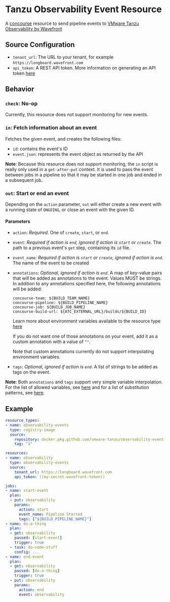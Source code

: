 # Tanzu Observability Event Resource

A [concourse](https://concourse-ci.org) resource to send pipeline events to [VMware Tanzu Observability by Wavefront](https://tanzu.vmware.com/observability)

## Source Configuration

* `tenant_url`: The URL to your tenant, for example 
   `https://longboard.wavefront.com`
* `api_token`: A REST API token. More information on generating
   an API token [here](https://docs.wavefront.com/wavefront_api.html)

## Behavior

### `check`: No-op

Currently, this resource does not support monitoring for new events.

### `in`: Fetch information about an event

Fetches the given event, and creates the following files:
* `id`: contains the event's ID
* `event.json`: represents the event object as returned by the API

**Note**: Because this resource does not support monitoring, the `in` script is
really only used in a `get-after-put` context. It is used to pass the event 
between jobs in a pipeline so that it may be started in one job and ended in a
subsequent job.

### `out`: Start or end an event

Depending on the `action` parameter, `out` will either create a new event with
a running state of `ONGOING`, or close an event with the given ID.

#### Parameters

* `action`: *Required*. One of `create`, `start`, or `end`.
* `event`: *Required if action is `end`, ignored if action is `start` or `create`*. The path 
  to a previous event's `get` step, containing its `id` file.
* `event_name`: *Required if action is `start` or `create`, ignored if action is `end`*. The name of
  the event to be created
* `annotations`: *Optional, ignored if action is `end`*. A map of key-value pairs
  that will be added as annotations to the event. Values MUST be strings. In addition 
  to any annotations specified here, the following annotations will be added:
  ```
  concourse-team: ${BUILD_TEAM_NAME}
  concourse-pipeline: ${BUILD_PIPELINE_NAME}
  concourse-job: ${BUILD_JOB_NAME}
  concourse-build-url: ${ATC_EXTERNAL_URL}/builds/${BUILD_ID}
  ```
  Learn more about environment variables available to the resource type [here](https://concourse-ci.org/implementing-resource-types.html#resource-metadata)

  If you do not want one of those annotations on your event, add it as a custom 
  annotation with a value of `""`.

  Note that custom annotations currently do not support interpolating environment 
  variables.
* `tags`: *Optional, ignored if action is `end`*. A list of strings to be added as
  tags on the event.
   
**Note**: Both `annotations` and `tags` support very simple variable interpolation. For the list of
allowed variables, see [here](https://concourse-ci.org/implementing-resource-types.html#resource-metadata) 
and for a list of substitution patterns, see [here](https://github.com/drone/envsubst/blob/v1.0.2/README).

## Example

```yaml
resource_types:
- name: observability-events
  type: registry-image
  source:
    repository: docker.pkg.github.com/vmware-tanzu/observability-event-resource/observability-event-resource
    tag: "1"

resources:
- name: observability
  type: observability-events
  source:
    tenant_url: https://longboard.wavefront.com
    api_token: ((my-secret-wavefront-token))

jobs:
- name: start-event
  plan:
  - put: observability
    params:
      action: start
      event_name: Pipeline Started
      tags: ["${BUILD_PIPELINE_NAME}"]
- name: do-a-thing
  plan:
  - get: observability
    passed: [start-event]
    trigger: true
  - task: do-some-stuff
    config: ...
- name: end-event
  plan:
  - get: observability
    passed: [do-a-thing]
    trigger: true
  - put: observability
    params:
      action: end
      event: observability
```